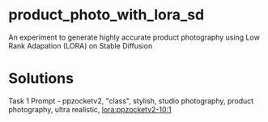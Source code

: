 # product_photo_with_lora_sd
An experiment to generate highly accurate product photography using Low Rank Adapation (LORA) on Stable Diffusion

# Solutions

Task 1 Prompt - ppzocketv2, "class", stylish, studio photography, product photography, ultra realistic, <lora:ppzocketv2-10:1>


